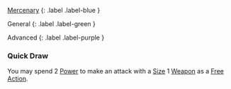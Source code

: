 
[Mercenary](Game/Mercenary)
{: .label .label-blue }

General
{: .label .label-green }

Advanced
{: .label .label-purple }
### Quick Draw

You may spend 2 [Power](Game/Core/Blocks/Power) to make an attack with a [Size](Core/Weapons#Size) 1 [Weapon](Core/Weapons) as a [Free Action](Core/Terminology#Free%20Action).